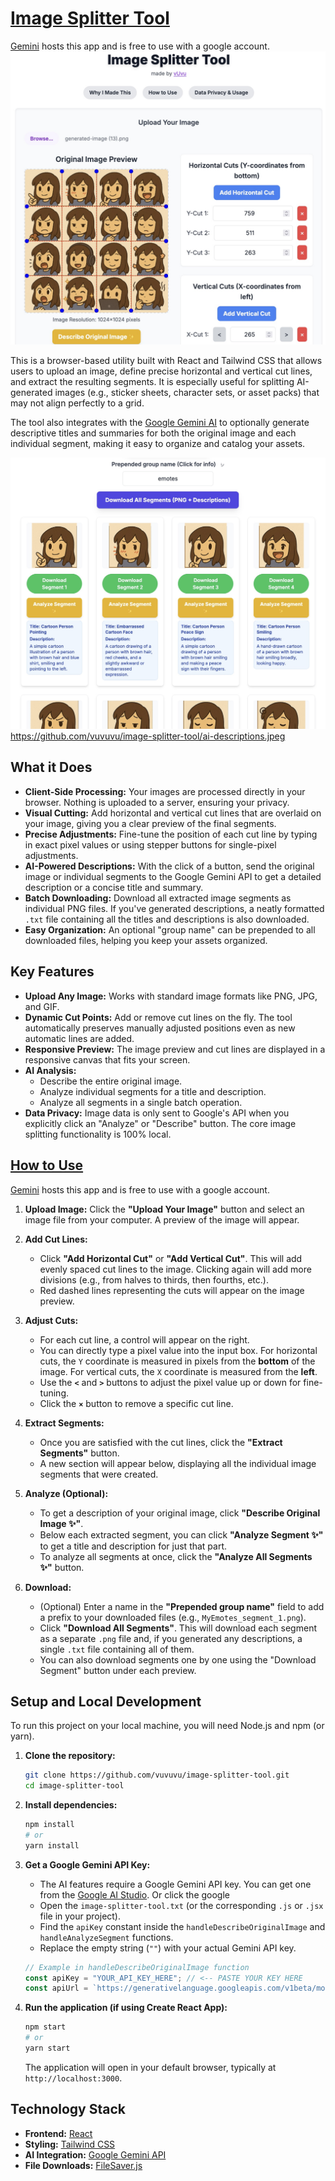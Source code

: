 # [Image Splitter Tool](https://github.com/vuvuvu/image-splitter-tool)

[Gemini](https://g.co/gemini/share/735bed2a3d02) hosts this app and is free to use with a google account.
![image-splitter-tool screenshot](screenshot.jpeg)

This is a browser-based utility built with React and Tailwind CSS that allows users to upload an image, define precise horizontal and vertical cut lines, and extract the resulting segments. It is especially useful for splitting AI-generated images (e.g., sticker sheets, character sets, or asset packs) that may not align perfectly to a grid.

The tool also integrates with the [Google Gemini AI](https://g.co/gemini/share/735bed2a3d02) to optionally generate descriptive titles and summaries for both the original image and each individual segment, making it easy to organize and catalog your assets.

![Ai-descriptions image](ai-descriptions.jpeg) 
https://github.com/vuvuvu/image-splitter-tool/ai-descriptions.jpeg


## What it Does

-   **Client-Side Processing:** Your images are processed directly in your browser. Nothing is uploaded to a server, ensuring your privacy.
-   **Visual Cutting:** Add horizontal and vertical cut lines that are overlaid on your image, giving you a clear preview of the final segments.
-   **Precise Adjustments:** Fine-tune the position of each cut line by typing in exact pixel values or using stepper buttons for single-pixel adjustments.
-   **AI-Powered Descriptions:** With the click of a button, send the original image or individual segments to the Google Gemini API to get a detailed description or a concise title and summary.
-   **Batch Downloading:** Download all extracted image segments as individual PNG files. If you've generated descriptions, a neatly formatted `.txt` file containing all the titles and descriptions is also downloaded.
-   **Easy Organization:** An optional "group name" can be prepended to all downloaded files, helping you keep your assets organized.

## Key Features

-   **Upload Any Image:** Works with standard image formats like PNG, JPG, and GIF.
-   **Dynamic Cut Points:** Add or remove cut lines on the fly. The tool automatically preserves manually adjusted positions even as new automatic lines are added.
-   **Responsive Preview:** The image preview and cut lines are displayed in a responsive canvas that fits your screen.
-   **AI Analysis:**
    -   Describe the entire original image.
    -   Analyze individual segments for a title and description.
    -   Analyze all segments in a single batch operation.
-   **Data Privacy:** Image data is only sent to Google's API when you explicitly click an "Analyze" or "Describe" button. The core image splitting functionality is 100% local.

## [How to Use](https://g.co/gemini/share/735bed2a3d02)

[Gemini](https://g.co/gemini/share/735bed2a3d02) hosts this app and is free to use with a google account. 

1.  **Upload Image:** Click the **"Upload Your Image"** button and select an image file from your computer. A preview of the image will appear.

2.  **Add Cut Lines:**
    -   Click **"Add Horizontal Cut"** or **"Add Vertical Cut"**. This will add evenly spaced cut lines to the image. Clicking again will add more divisions (e.g., from halves to thirds, then fourths, etc.).
    -   Red dashed lines representing the cuts will appear on the image preview.

3.  **Adjust Cuts:**
    -   For each cut line, a control will appear on the right.
    -   You can directly type a pixel value into the input box. For horizontal cuts, the `Y` coordinate is measured in pixels from the **bottom** of the image. For vertical cuts, the `X` coordinate is measured from the **left**.
    -   Use the **`<`** and **`>`** buttons to adjust the pixel value up or down for fine-tuning.
    -   Click the **`×`** button to remove a specific cut line.

4.  **Extract Segments:**
    -   Once you are satisfied with the cut lines, click the **"Extract Segments"** button.
    -   A new section will appear below, displaying all the individual image segments that were created.

5.  **Analyze (Optional):**
    -   To get a description of your original image, click **"Describe Original Image ✨"**.
    -   Below each extracted segment, you can click **"Analyze Segment ✨"** to get a title and description for just that part.
    -   To analyze all segments at once, click the **"Analyze All Segments ✨"** button.

6.  **Download:**
    -   (Optional) Enter a name in the **"Prepended group name"** field to add a prefix to your downloaded files (e.g., `MyEmotes_segment_1.png`).
    -   Click **"Download All Segments"**. This will download each segment as a separate `.png` file and, if you generated any descriptions, a single `.txt` file containing all of them.
    -   You can also download segments one by one using the "Download Segment" button under each preview.

## Setup and Local Development

To run this project on your local machine, you will need Node.js and npm (or yarn).

1.  **Clone the repository:**
    ```sh
    git clone https://github.com/vuvuvu/image-splitter-tool.git
    cd image-splitter-tool
    ```

2.  **Install dependencies:**
    ```sh
    npm install
    # or
    yarn install
    ```

3.  **Get a Google Gemini API Key:**
    -   The AI features require a Google Gemini API key. You can get one from the [Google AI Studio](https://aistudio.google.com/app/apikey). Or click the google 
    -   Open the `image-splitter-tool.txt` (or the corresponding `.js` or `.jsx` file in your project).
    -   Find the `apiKey` constant inside the `handleDescribeOriginalImage` and `handleAnalyzeSegment` functions.
    -   Replace the empty string (`""`) with your actual Gemini API key.

    ```javascript
    // Example in handleDescribeOriginalImage function
    const apiKey = "YOUR_API_KEY_HERE"; // <-- PASTE YOUR KEY HERE
    const apiUrl = `https://generativelanguage.googleapis.com/v1beta/models/gemini-2.0-flash:generateContent?key=${apiKey}`;
    ```

4.  **Run the application (if using Create React App):**
    ```sh
    npm start
    # or
    yarn start
    ```
    The application will open in your default browser, typically at `http://localhost:3000`.

## Technology Stack

-   **Frontend:** [React](https://reactjs.org/)
-   **Styling:** [Tailwind CSS](https://tailwindcss.com/)
-   **AI Integration:** [Google Gemini API](https://ai.google.dev/)
-   **File Downloads:** [FileSaver.js](https://github.com/eligrey/FileSaver.js/)
